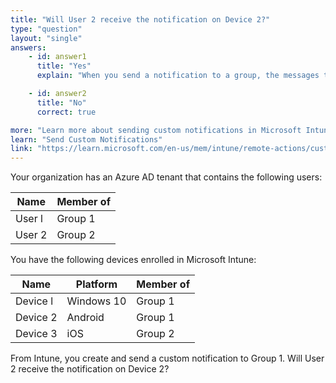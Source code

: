 ```yaml
---
title: "Will User 2 receive the notification on Device 2?"
type: "question"
layout: "single"
answers:
    - id: answer1
      title: "Yes"
      explain: "When you send a notification to a group, the messages target only the users in the group. Devices in the group are ignored. User 2 is not in Group 1 (even though Device 2 is), therefore User 2 does not receive the notification."

    - id: answer2
      title: "No" 
      correct: true

more: "Learn more about sending custom notifications in Microsoft Intune."
learn: "Send Custom Notifications"
link: "https://learn.microsoft.com/en-us/mem/intune/remote-actions/custom-notifications"
---
```

Your organization has an Azure AD tenant that contains the following users:

| Name   | Member of |
|--------|-----------|
| User l | Group 1   |
| User 2 | Group 2   |

You have the following devices enrolled in Microsoft Intune:

| Name     | Platform   | Member of |
|----------|------------|-----------|
| Device l | Windows 10 | Group 1   |
| Device 2 | Android    | Group 1   |
| Device 3 | iOS        | Group 2   |

From Intune, you create and send a custom notification to Group 1. Will User 2 receive the notification on Device 2?